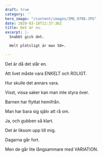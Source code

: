 ```yaml
---
draft: true
category: ''
hero_image: "/content/images/IMG_9798.JPG"
date: 2020-03-18T12:37:36Z
title: Det är nu.
excerpt: |-
  Snabbt gick det.

  Helt plötsligt är man 50+.

---
```


Det är då det slår en.

Att livet måste vara ENKELT och ROLIGT.

Hur skulle det annars vara.

Visst, vissa saker kan man inte styra över.

Barnen har flyttat hemifrån.

Man har bara sig själv att rå om.

Ja, och gubben så klart.

Det är liksom upp till mig.

Dagarna går fort.

Men de går lite långsammare med VARIATION.